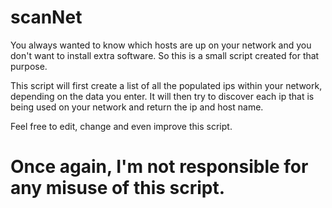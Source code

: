 # scanNet

You always wanted to know which hosts are up on your network 
and you don't want to install extra software. So this is a 
small script created for that purpose. 

This script will first create a list of all the populated ips 
within your network, depending on the data you enter. It will 
then try to discover each ip that is being used on your network 
and return the ip and host name.

Feel free to edit, change and even improve this script.

# Once again, I'm not responsible for any misuse of this script. 
